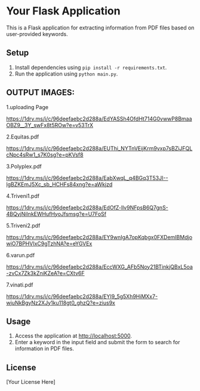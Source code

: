 # Your Flask Application

This is a Flask application for extracting information from PDF files based on user-provided keywords.

## Setup

1. Install dependencies using `pip install -r requirements.txt`.
2. Run the application using `python main.py`.

## OUTPUT IMAGES:

1.uploading Page

https://1drv.ms/i/c/96deefaebc2d288a/EdYASSh4OfdHt714G0vwwP8BmaaOBZ9__3Y_swFx8t5ROw?e=v53TrX

2.Equitas.pdf

https://1drv.ms/i/c/96deefaebc2d288a/EUThi_NYTnVEijKrm9vxp7sBZiJFQLcNpc4sRw1_s7K0sg?e=pKVsf8

3.Polyplex.pdf

https://1drv.ms/i/c/96deefaebc2d288a/EabXwqL_q4BGq3T53JI--lgBZKEmJ5Xc_sb_HCHFs84xng?e=aWkjzd

4.Triveni1.pdf

https://1drv.ms/i/c/96deefaebc2d288a/EdOfZ-llv9NFpsB6Q7gnS-4BQyjNiInkEWHufHyoJfsmsg?e=U7FoSf

5.Triveni2.pdf

https://1drv.ms/i/c/96deefaebc2d288a/EY9wnIgA7opKqbgx0FXDemIBMdjowiO7BPHVIxC9gTzhNA?e=eYGVEx

6.varun.pdf

https://1drv.ms/i/c/96deefaebc2d288a/EccWXG_AFb5Noy21BTinkjQBxL5oa-zvCx7Zk3kZniKZeA?e=CXtv6F

7.vinati.pdf

https://1drv.ms/i/c/96deefaebc2d288a/EYI9_5g5Xh9HiMXx7-wjuNkBgyNz2XJy1ku118gt0_ghzQ?e=zius9x


## Usage

1. Access the application at [http://localhost:5000](http://localhost:5000).
2. Enter a keyword in the input field and submit the form to search for information in PDF files.

## License

[Your License Here]
